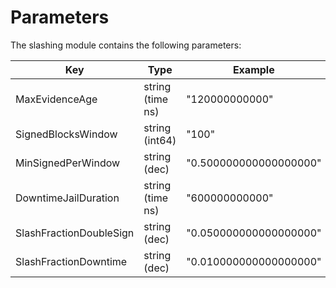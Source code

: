# Parameters

The slashing module contains the following parameters:

| Key                     | Type             | Example                |
|-------------------------|------------------|------------------------|
| MaxEvidenceAge          | string (time ns) | "120000000000"         |
| SignedBlocksWindow      | string (int64)   | "100"                  |
| MinSignedPerWindow      | string (dec)     | "0.500000000000000000" |
| DowntimeJailDuration    | string (time ns) | "600000000000"         |
| SlashFractionDoubleSign | string (dec)     | "0.050000000000000000" |
| SlashFractionDowntime   | string (dec)     | "0.010000000000000000" |
